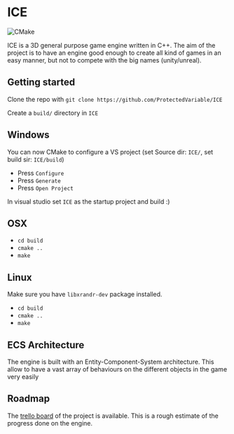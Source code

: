 # ICE
![CMake](https://github.com/ProtectedVariable/ICE/workflows/CMake/badge.svg)

ICE is a 3D general purpose game engine written in C++. The aim of the project is to have an engine good enough to create all kind of games in an easy manner, but not to compete with the big names (unity/unreal).

## Getting started

Clone the repo with `git clone https://github.com/ProtectedVariable/ICE`

Create a `build/` directory in `ICE`

## Windows

You can now CMake to configure a VS project (set Source dir: `ICE/`, set build sir: `ICE/build`)
- Press `Configure`
- Press `Generate`
- Press `Open Project`

In visual studio set `ICE` as the startup project and build :)

## OSX

- `cd build`
- `cmake ..`
- `make`

## Linux

Make sure you have `libxrandr-dev` package installed.
- `cd build`
- `cmake ..`
- `make`

## ECS Architecture

The engine is built with an Entity-Component-System architecture. This allow to have a vast array of behaviours on the different objects in the game very easily

## Roadmap

The [trello board](https://trello.com/b/Jstm3EL9/ice) of the project is available. This is a rough estimate of the progress done on the engine.
